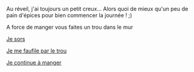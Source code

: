 Au réveil, j'ai toujours un petit creux... Alors quoi de mieux qu'un peu de pain d'épices pour bien
commencer la journée ! ;)

A force de manger vous faites un trou dans le mur

[Je sors](../sortie/chercher-la-sortie.md)

[Je me faufile par le trou](trou/trou.md)

[Je continue à manger](continue/continue.md)
